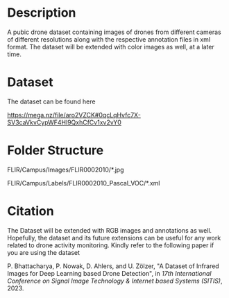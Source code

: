 # Description
A pubic drone dataset containing images of drones from different cameras of different resolutions along with the respective annotation files in xml format. The dataset will be extended with color images as well, at a later time. 

# Dataset
The dataset can be found here

https://mega.nz/file/aro2VZCK#0qcLqHvfc7X-SV3caVkvCypWF4Hl9QxhCfCv1xv2vY0

# Folder Structure
FLIR/Campus/Images/FLIR0002010/*.jpg

FLIR/Campus/Labels/FLIR0002010_Pascal_VOC/*.xml

# Citation
The Dataset will be extended with RGB images and annotations as well. Hopefully, the dataset and its future extensions can be useful for any work related to drone activity monitoring. Kindly refer to the following paper if you are using the dataset

P. Bhattacharya, P. Nowak, D. Ahlers, and U. Zölzer, "A Dataset of Infrared Images for Deep Learning based Drone Detection", in _17th International Conference on Signal Image Technology & Internet based Systems (SITIS)_, 2023.
